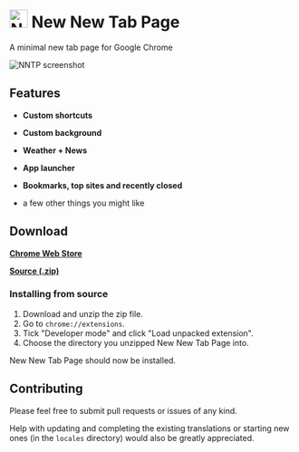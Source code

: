 # <img src="https://i.imgur.com/OHA0imv.png" alt="NNTP icon" width="32" /> New New Tab Page

A minimal new tab page for Google Chrome

![NNTP screenshot](https://i.imgur.com/xjtY2nP.png)

## Features

+ **Custom shortcuts**

+ **Custom background**

+ **Weather + News**

+ **App launcher**

+ **Bookmarks, top sites and recently closed**

+ a few other things you might like

## Download

[**Chrome Web Store**](https://chrome.google.com/webstore/detail/new-new-tab-page/nndegnhfodohkemfnmalamgebofbgjcc)

[**Source (.zip)**](https://github.com/z-------------/New-New-Tab-Page/archive/master.zip)

### Installing from source

1. Download and unzip the zip file.
2. Go to `chrome://extensions`.
3. Tick "Developer mode" and click "Load unpacked extension".
4. Choose the directory you unzipped New New Tab Page into.

New New Tab Page should now be installed.

## Contributing

Please feel free to submit pull requests or issues of any kind.

Help with updating and completing the existing translations or starting new ones (in the `locales` directory) would also be greatly appreciated.
